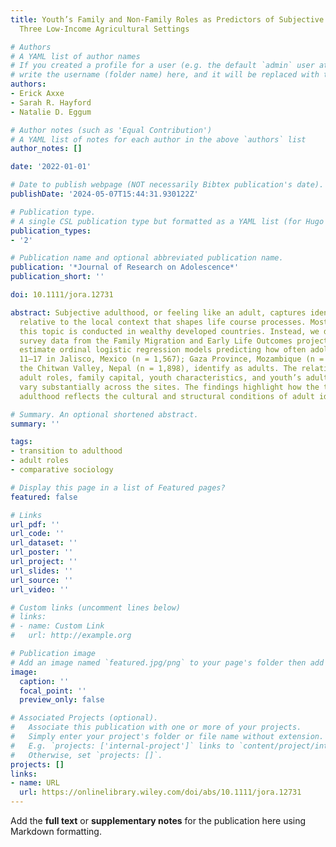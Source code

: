 ```yaml
---
title: Youth’s Family and Non-Family Roles as Predictors of Subjective Adulthood in
  Three Low-Income Agricultural Settings

# Authors
# A YAML list of author names
# If you created a profile for a user (e.g. the default `admin` user at `content/authors/admin/`), 
# write the username (folder name) here, and it will be replaced with their full name and linked to their profile.
authors:
- Erick Axxe
- Sarah R. Hayford
- Natalie D. Eggum

# Author notes (such as 'Equal Contribution')
# A YAML list of notes for each author in the above `authors` list
author_notes: []

date: '2022-01-01'

# Date to publish webpage (NOT necessarily Bibtex publication's date).
publishDate: '2024-05-07T15:44:31.930122Z'

# Publication type.
# A single CSL publication type but formatted as a YAML list (for Hugo requirements).
publication_types:
- '2'

# Publication name and optional abbreviated publication name.
publication: '*Journal of Research on Adolescence*'
publication_short: ''

doi: 10.1111/jora.12731

abstract: Subjective adulthood, or feeling like an adult, captures identity development
  relative to the local context that shapes life course processes. Most research on
  this topic is conducted in wealthy developed countries. Instead, we draw on household-based
  survey data from the Family Migration and Early Life Outcomes project (FAMELO) to
  estimate ordinal logistic regression models predicting how often adolescents aged
  11–17 in Jalisco, Mexico (n = 1,567); Gaza Province, Mozambique (n = 1,368); and
  the Chitwan Valley, Nepal (n = 1,898), identify as adults. The relationships between
  adult roles, family capital, youth characteristics, and youth’s adult identities
  vary substantially across the sites. The findings highlight how the transition to
  adulthood reflects the cultural and structural conditions of adult identities.

# Summary. An optional shortened abstract.
summary: ''

tags:
- transition to adulthood
- adult roles
- comparative sociology

# Display this page in a list of Featured pages?
featured: false

# Links
url_pdf: ''
url_code: ''
url_dataset: ''
url_poster: ''
url_project: ''
url_slides: ''
url_source: ''
url_video: ''

# Custom links (uncomment lines below)
# links:
# - name: Custom Link
#   url: http://example.org

# Publication image
# Add an image named `featured.jpg/png` to your page's folder then add a caption below.
image:
  caption: ''
  focal_point: ''
  preview_only: false

# Associated Projects (optional).
#   Associate this publication with one or more of your projects.
#   Simply enter your project's folder or file name without extension.
#   E.g. `projects: ['internal-project']` links to `content/project/internal-project/index.md`.
#   Otherwise, set `projects: []`.
projects: []
links:
- name: URL
  url: https://onlinelibrary.wiley.com/doi/abs/10.1111/jora.12731
---
```


Add the **full text** or **supplementary notes** for the publication here using Markdown formatting.
